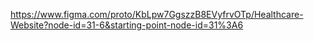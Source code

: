 https://www.figma.com/proto/KbLpw7GgszzB8EVyfrvOTp/Healthcare-Website?node-id=31-6&starting-point-node-id=31%3A6
